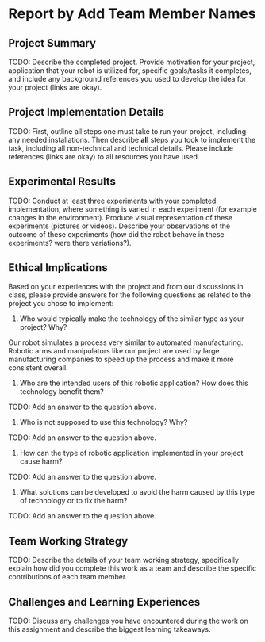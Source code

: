 # Report by Add Team Member Names

## Project Summary

TODO: Describe the completed project. Provide motivation for your project, application that your robot is utilized for, specific goals/tasks it completes, and include any background references you used to develop the idea for your project (links are okay).

## Project Implementation Details

TODO: First, outline all steps one must take to run your project, including any needed installations. Then describe **all** steps you took to implement the task, including all non-technical and technical details. Please include references (links are okay) to all resources you have used.

## Experimental Results

TODO: Conduct at least three experiments with your completed implementation, where something is varied in each experiment (for example changes in the environment). Produce visual representation of these experiments (pictures or videos). Describe your observations of the outcome of these experiments (how did the robot behave in these experiments? were there variations?).

## Ethical Implications

Based on your experiences with the project and from our discussions in class, please provide answers for the following questions as related to the project you chose to implement:

1. Who would typically make the technology of the similar type as your project? Why?

Our robot simulates a process very similar to automated manufacturing. Robotic arms and manipulators like our project are used by large manufacturing companies to speed up the process and make it more consistent overall.

1. Who are the intended users of this robotic application? How does this technology benefit them?

TODO: Add an answer to the question above.

1. Who is not supposed to use this technology? Why?

TODO: Add an answer to the question above.

1. How can the type of robotic application implemented in your project cause harm?

TODO: Add an answer to the question above.

1. What solutions can be developed to avoid the harm caused by this type of technology or to fix the harm?

TODO: Add an answer to the question above.

## Team Working Strategy

TODO: Describe the details of your team working strategy, specifically explain how did you complete this work as a team and describe the specific contributions of each team member.

## Challenges and Learning Experiences

TODO: Discuss any challenges you have encountered during the work on this assignment and describe the biggest learning takeaways.

